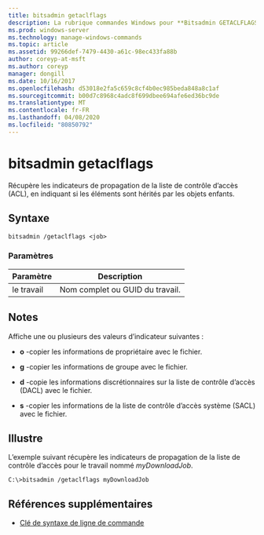 ```yaml
---
title: bitsadmin getaclflags
description: La rubrique commandes Windows pour **Bitsadmin GETACLFLAGS**, qui récupère les indicateurs de propagation de la liste de contrôle d’accès (ACL).
ms.prod: windows-server
ms.technology: manage-windows-commands
ms.topic: article
ms.assetid: 99266def-7479-4430-a61c-98ec433fa88b
author: coreyp-at-msft
ms.author: coreyp
manager: dongill
ms.date: 10/16/2017
ms.openlocfilehash: d53018e2fa5c659c8cf4b0ec985beda848a8c1af
ms.sourcegitcommit: b00d7c8968c4adc8f699dbee694afe6ed36bc9de
ms.translationtype: MT
ms.contentlocale: fr-FR
ms.lasthandoff: 04/08/2020
ms.locfileid: "80850792"
---
```

# <a name="bitsadmin-getaclflags"></a>bitsadmin getaclflags

Récupère les indicateurs de propagation de la liste de contrôle d’accès (ACL), en indiquant si les éléments sont hérités par les objets enfants.

## <a name="syntax"></a>Syntaxe

```
bitsadmin /getaclflags <job>
```

### <a name="parameters"></a>Paramètres

| Paramètre | Description |
| --------- | ----------- |
| le travail | Nom complet ou GUID du travail. |

## <a name="remarks"></a>Notes

Affiche une ou plusieurs des valeurs d’indicateur suivantes :

- **o** -copier les informations de propriétaire avec le fichier.

- **g** -copier les informations de groupe avec le fichier.

- **d** -copie les informations discrétionnaires sur la liste de contrôle d’accès (DACL) avec le fichier.

- **s** -copier les informations de la liste de contrôle d’accès système (SACL) avec le fichier.

## <a name="examples"></a><a name=BKMK_examples></a>Illustre

L’exemple suivant récupère les indicateurs de propagation de la liste de contrôle d’accès pour le travail nommé *myDownloadJob*.

```
C:\>bitsadmin /getaclflags myDownloadJob
```

## <a name="additional-references"></a>Références supplémentaires

- [Clé de syntaxe de ligne de commande](command-line-syntax-key.md)